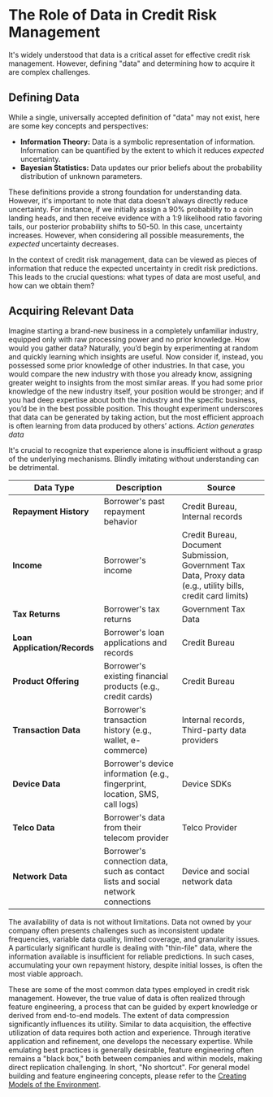 # The Role of Data in Credit Risk Management

It's widely understood that data is a critical asset for effective credit risk management. However, defining "data" and determining how to acquire it are complex challenges.

## Defining Data

While a single, universally accepted definition of "data" may not exist, here are some key concepts and perspectives:

*   **Information Theory:** Data is a symbolic representation of information. Information can be quantified by the extent to which it reduces *expected* uncertainty.
*   **Bayesian Statistics:** Data updates our prior beliefs about the probability distribution of unknown parameters.

These definitions provide a strong foundation for understanding data. However, it's important to note that data doesn't always directly reduce uncertainty. For instance, if we initially assign a 90% probability to a coin landing heads, and then receive evidence with a 1:9 likelihood ratio favoring tails, our posterior probability shifts to 50-50. In this case, uncertainty increases. However, when considering all possible measurements, the *expected* uncertainty decreases.

In the context of credit risk management, data can be viewed as pieces of information that reduce the expected uncertainty in credit risk predictions. This leads to the crucial questions: what types of data are most useful, and how can we obtain them?

## Acquiring Relevant Data

Imagine starting a brand-new business in a completely unfamiliar industry, equipped only with raw processing power and no prior knowledge. How would you gather data? Naturally, you’d begin by experimenting at random and quickly learning which insights are useful. Now consider if, instead, you possessed some prior knowledge of other industries. In that case, you would compare the new industry with those you already know, assigning greater weight to insights from the most similar areas. If you had some prior knowledge of the new industry itself, your position would be stronger; and if you had deep expertise about both the industry and the specific business, you’d be in the best possible position. This thought experiment underscores that data can be generated by taking action, but the most efficient approach is often learning from data produced by others’ actions. *Action generates data*

It's crucial to recognize that experience alone is insufficient without a grasp of the underlying mechanisms. Blindly imitating without understanding can be detrimental.

| Data Type | Description | Source |
|---|---|---|
| **Repayment History** | Borrower's past repayment behavior | Credit Bureau, Internal records |
| **Income** | Borrower's income | Credit Bureau, Document Submission, Government Tax Data, Proxy data (e.g., utility bills, credit card limits) |
| **Tax Returns** | Borrower's tax returns | Government Tax Data |
| **Loan Application/Records** | Borrower's loan applications and records | Credit Bureau |
| **Product Offering** | Borrower's existing financial products (e.g., credit cards) | Credit Bureau |
| **Transaction Data** | Borrower's transaction history (e.g., wallet, e-commerce) | Internal records, Third-party data providers |
| **Device Data** | Borrower's device information (e.g., fingerprint, location, SMS, call logs) | Device SDKs |
| **Telco Data** | Borrower's data from their telecom provider | Telco Provider |
| **Network Data** | Borrower's connection data, such as contact lists and social network connections | Device and social network data |

The availability of data is not without limitations. Data not owned by your company often presents challenges such as inconsistent update frequencies, variable data quality, limited coverage, and granularity issues. A particularly significant hurdle is dealing with "thin-file" data, where the information available is insufficient for reliable predictions. In such cases, accumulating your own repayment history, despite initial losses, is often the most viable approach.

These are some of the most common data types employed in credit risk management. However, the true value of data is often realized through feature engineering, a process that can be guided by expert knowledge or derived from end-to-end models. The extent of data compression significantly influences its utility. Similar to data acquisition, the effective utilization of data requires both action and experience. Through iterative application and refinement, one develops the necessary expertise. While emulating best practices is generally desirable, feature engineering often remains a "black box," both between companies and within models, making direct replication challenging. In short, "No shortcut". For general model building and feature engineering concepts, please refer to the [Creating Models of the Environment](prediction/environment_models.md).
